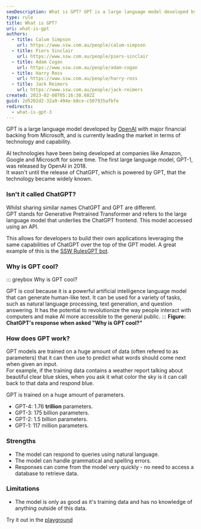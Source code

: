 ```yaml
---
seoDescription: What is GPT? GPT is a large language model developed by OpenAI with major financial backing from Microsoft, currently leading the market in terms of technology and capability.
type: rule
title: What is GPT?
uri: what-is-gpt
authors:
  - title: Calum Simpson
    url: https://www.ssw.com.au/people/calum-simpson
  - title: Piers Sinclair
    url: https://www.ssw.com.au/people/piers-sinclair
  - title: Adam Cogan
    url: https://www.ssw.com.au/people/adam-cogan
  - title: Harry Ross
    url: https://www.ssw.com.au/people/harry-ross
  - title: Jack Reimers
    url: https://www.ssw.com.au/people/jack-reimers
created: 2023-02-08T05:16:30.682Z
guid: 2d5202d2-32a9-494e-b8ce-c507935afbfe
redirects:
  - what-is-gpt-3
---
```


GPT is a large language model developed by [OpenAI](https://openai.com) with major financial backing from Microsoft, and is currently leading the market in terms of technology and capability.

<!--endintro-->

AI technologies have been being developed at companies like Amazon, Google and Microsoft for some time. The first large language model, GPT-1, was released by OpenAI in 2018.  
It wasn't until the release of ChatGPT, which is powered by GPT, that the technology became widely known.

### Isn't it called ChatGPT?

Whilst sharing similar names ChatGPT and GPT are different.  
GPT stands for Generative Pretrained Transformer and refers to the large language model that underlies the ChatGPT frontend. This model accessed using an API.

This allows for developers to build their own applications leveraging the same capabilities of ChatGPT over the top of the GPT model.
A great example of this is the [SSW RulesGPT bot](https://rulesgpt.ssw.com.au/).

### Why is GPT cool?

::: greybox
Why is GPT cool?

GPT is cool because it is a powerful artificial intelligence language model that can generate human-like text. It can be used for a variety of tasks, such as natural language processing, text generation, and question answering. It has the potential to revolutionize the way people interact with computers and make AI more accessible to the general public.
:::
**Figure: ChatGPT's response when asked "Why is GPT cool?"**

### How does GPT work?

GPT models are trained on a huge amount of data (often refered to as parameters) that it can then use to predict what words should come next when given an input.  
For example, if the training data contains a weather report talking about beautiful clear blue skies, when you ask it what color the sky is it can call back to that data and respond blue.

GPT is trained on a huge amount of parameters.

- GPT-4: 1.76 **trillion** parameters.
- GPT-3: 175 billion parameters.
- GPT-2: 1.5 billion parameters.
- GPT-1: 117 million parameters.

### Strengths

- The model can respond to queries using natural language.
- The model can handle grammatical and spelling errors.
- Responses can come from the model very quickly - no need to access a database to retrieve data.

### Limitations

- The model is only as good as it's training data and has no knowledge of anything outside of this data.

Try it out in the [playground](https://platform.openai.com/playground)

